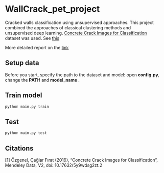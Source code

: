 # WallCrack_pet_project
Сracked walls classification using unsupervised approaches.
This project combined the approaches of classical clustering methods and unsupervised deep learning.
[Concrete Crack Images for Classification](#CCC) dataset was used. See [this](https://data.mendeley.com/datasets/5y9wdsg2zt/2)

More detailed report on the [link](https://docs.google.com/document/d/1MCauhV5hhBF0vu1yclQCtKX03kNLUnXgQDsQNn8lhKM/edit?usp=sharing)



## Setup data
Before you start, specify the path to the dataset and model:  open **config.py**, change the **PATH** and **model_name** .

## Train model
```bash
python main.py train
```

## Test
```bash
python main.py test
```


## Citations
<a id = 'CCC'>
[1] Özgenel, Çağlar Fırat (2019), “Concrete Crack Images for Classification”, Mendeley Data, V2, doi: 10.17632/5y9wdsg2zt.2
<br>
